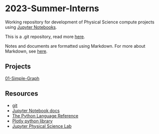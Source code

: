 # 2023-Summer-Interns

Working repository for development of Physical Science compute projects using [Jupyter Notebooks](https://jupyter.org/).

This is a .git repository, read more [here](/git.md).

Notes and documents are formatted using Markdown. For more about Markdown, see [here](/markdown.md).

## Projects

[01-Simple-Graph]("01-Simple-Graph/")

## Resources
- [git](https://git-scm.com/)
-  [Jupyter Notebook docs](https://jupyter-notebook.readthedocs.io/en/stable/)
- [The Python Language Reference](https://docs.python.org/3/reference/index.html)
- [Plotly python library](https://plotly.com/python/)
- [Jupyter Physical Science Lab](https://github.com/orgs/JupyterPhysSciLab/repositories)